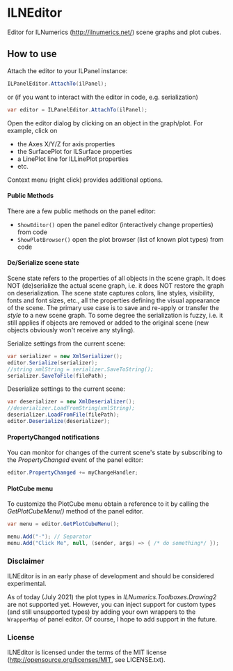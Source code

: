 ILNEditor
==========

Editor for ILNumerics (http://ilnumerics.net/) scene graphs
and plot cubes.

## How to use

Attach the editor to your ILPanel instance:
```csharp
ILPanelEditor.AttachTo(ilPanel);
```
or (if you want to interact with the editor in code, e.g. serialization)
```csharp
var editor = ILPanelEditor.AttachTo(ilPanel);
```

Open the editor dialog by clicking on an object
in the graph/plot. For example, click on

- the Axes X/Y/Z for axis properties
- the SurfacePlot for ILSurface properties
- a LinePlot line for ILLinePlot properties
- etc.

Context menu (right click) provides additional options.

#### Public Methods

There are a few public methods on the panel editor:
- ```ShowEditor()``` open the panel editor (interactively change properties) from code
- ```ShowPlotBrowser()``` open the plot browser (list of known plot types) from code

#### De/Serialize scene state

Scene state refers to the properties of all objects in the scene graph. It does NOT (de)serialize the actual scene graph, i.e. it does NOT restore the graph on deserialization. The scene state captures colors, line styles, visibility, fonts and font sizes, etc., all the properties defining the visual appearance of the scene. The primary use case is to save and re-apply or transfer the _style_ to a new scene graph. To some degree the serialization is fuzzy, i.e. it still applies if objects are removed or added to the original scene (new objects obviously won't receive any styling).

Serialize settings from the current scene:
```csharp
var serializer = new XmlSerializer();
editor.Serialize(serializer);
//string xmlString = serializer.SaveToString();
serializer.SaveToFile(filePath);
```

Deserialize settings to the current scene:
```csharp
var deserializer = new XmlDeserializer();
//deserializer.LoadFromString(xmlString);
deserializer.LoadFromFile(filePath);
editor.Deserialize(deserializer);
```

#### PropertyChanged notifications

You can monitor for changes of the current scene's state by subscribing to the _PropertyChanged_ event of the panel editor:

```csharp
editor.PropertyChanged += myChangeHandler;
```


#### PlotCube menu

To customize the PlotCube menu obtain a reference to it by calling the _GetPlotCubeMenu()_ method of the panel editor.

```csharp
var menu = editor.GetPlotCubeMenu();

menu.Add("-"); // Separator
menu.Add("Click Me", null, (sender, args) => { /* do something*/ });
```

### Disclaimer
ILNEditor is in an early phase of development and should be considered experimental.

As of today (July 2021) the plot types in _ILNumerics.Toolboxes.Drawing2_ are not supported yet. However, you can inject support for custom types (and still unsupported types) by adding your own wrappers to the ```WrapperMap``` of panel editor. Of course, I hope to add support in the future.

### License
ILNEditor is licensed under the terms of the MIT license (<http://opensource.org/licenses/MIT>, see LICENSE.txt).
